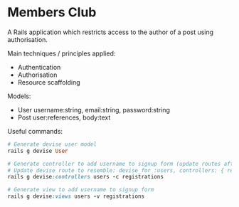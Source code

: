 # Members Club

A Rails application which restricts access to the author of a post using authorisation.

Main techniques / principles applied:
* Authentication
* Authorisation
* Resource scaffolding

Models:
* User username:string, email:string, password:string
* Post user:references, body:text

Useful commands:
```ruby
# Generate devise user model
rails g devise User

# Generate controller to add username to signup form (update routes after running)
# Update devise route to resemble: devise_for :users, controllers: { registrations: 'users/registrations' }
rails g devise:controllers users -c registrations

# Generate view to add username to signup form
rails g devise:views users -v registrations
```
